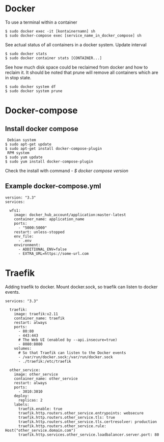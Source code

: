 
# Docker

To use a terminal within a container
```
$ sudo docker exec -it [kontainernamn] sh 
$ sudo docker-compose exec [service_name_in_docker_compose] sh
```
See actual status of all containers in a docker system. Update interval 
```
$ sudo docker stats
$ sudo docker container stats [CONTAINER...]
```
See how much disk space could be reclaimed from docker and how to reclaim it. It should be noted that prune will remove all containers which are in stop state.  
```
$ sudo docker system df
$ sudo docker system prune
``` 
# Docker-compose

## Install docker compose
```
 Debian system
$ sudo apt-get update
$ sudo apt-get install docker-compose-plugin
 RPM system
$ sudo yum update
$ sudo yum install docker-compose-plugin
```
Check the install with command - *$ docker compose version*

## Example docker-compose.yml
```
version: "3.3"
services:

  wfs1:
    image: docker_hub_account/application:master-latest
    container_name: application_name
    ports:
      - "5000:5000"
    restart: unless-stopped
    env_file:
      - .env
    environment:
      - ADDITIONAL_ENV=false
      - EXTRA_URL=https://some-url.com
```

# Traefik
Adding traefik to docker. Mount docker.sock, so traefik can listen to docker events. 
```
services: "3.3"

  traefik:
    image: traefik:v2.11
    container_name: traefik
    restart: always
    ports:
      - 80:80
      - 443:443
      # The Web UI (enabled by --api.insecure=true)
      - 8080:8080
    volumes:
      # So that Traefik can listen to the Docker events
      - /var/run/docker.sock:/var/run/docker.sock
      - ./traefik:/etc/traefik

  other_service:
    image: other_service
    container_name: other_service
    restart: always
    ports:
      - 3010:3010
    deploy:
      replicas: 2
    labels:
      traefik.enable: true
      traefik.http.routers.other_service.entrypoints: websecure
      traefik.http.routers.other_service.tls: true
      traefik.http.routers.other_service.tls.certresolver: production
      traefik.http.routers.other_service.rule: Host("other_service.domain.com")
      traefik.http.services.other_service.loadbalancer.server.port: 80
```